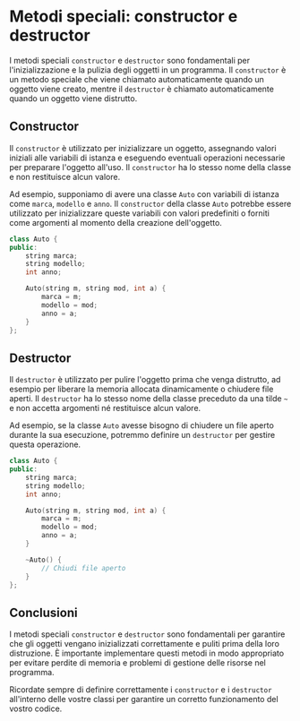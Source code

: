 # Metodi speciali: constructor e destructor

I metodi speciali `constructor` e `destructor` sono fondamentali per l'inizializzazione e la pulizia degli oggetti in un programma. Il `constructor` è un metodo speciale che viene chiamato automaticamente quando un oggetto viene creato, mentre il `destructor` è chiamato automaticamente quando un oggetto viene distrutto.

## Constructor

Il `constructor` è utilizzato per inizializzare un oggetto, assegnando valori iniziali alle variabili di istanza e eseguendo eventuali operazioni necessarie per preparare l'oggetto all'uso. Il `constructor` ha lo stesso nome della classe e non restituisce alcun valore.

Ad esempio, supponiamo di avere una classe `Auto` con variabili di istanza come `marca`, `modello` e `anno`. Il `constructor` della classe `Auto` potrebbe essere utilizzato per inizializzare queste variabili con valori predefiniti o forniti come argomenti al momento della creazione dell'oggetto.

```cpp
class Auto {
public:
    string marca;
    string modello;
    int anno;

    Auto(string m, string mod, int a) {
        marca = m;
        modello = mod;
        anno = a;
    }
};
```

## Destructor

Il `destructor` è utilizzato per pulire l'oggetto prima che venga distrutto, ad esempio per liberare la memoria allocata dinamicamente o chiudere file aperti. Il `destructor` ha lo stesso nome della classe preceduto da una tilde `~` e non accetta argomenti né restituisce alcun valore.

Ad esempio, se la classe `Auto` avesse bisogno di chiudere un file aperto durante la sua esecuzione, potremmo definire un `destructor` per gestire questa operazione.

```cpp
class Auto {
public:
    string marca;
    string modello;
    int anno;

    Auto(string m, string mod, int a) {
        marca = m;
        modello = mod;
        anno = a;
    }

    ~Auto() {
        // Chiudi file aperto
    }
};
```

## Conclusioni

I metodi speciali `constructor` e `destructor` sono fondamentali per garantire che gli oggetti vengano inizializzati correttamente e puliti prima della loro distruzione. È importante implementare questi metodi in modo appropriato per evitare perdite di memoria e problemi di gestione delle risorse nel programma.

Ricordate sempre di definire correttamente i `constructor` e i `destructor` all'interno delle vostre classi per garantire un corretto funzionamento del vostro codice.